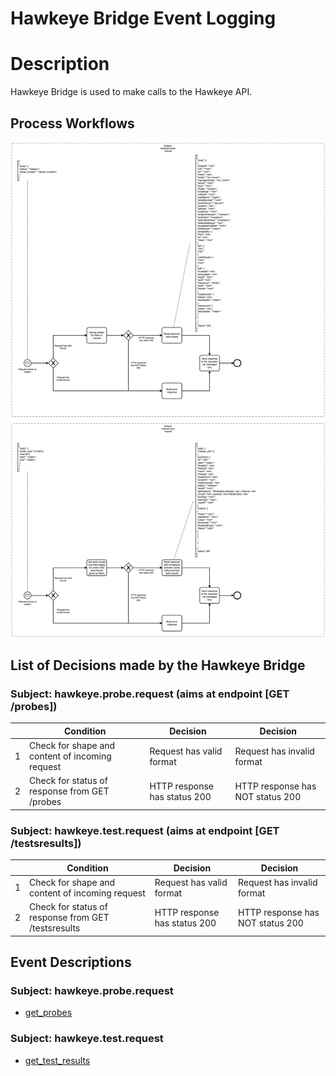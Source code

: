 # Hawkeye Bridge Event Logging

# Description

Hawkeye Bridge is used to make calls to the Hawkeye API.

## Process Workflows
![[](../../images/hawkeye-bridge.png)](../../images/hawkeye-bridge.png)

## List of Decisions made by the Hawkeye Bridge
### Subject: hawkeye.probe.request (aims at endpoint [GET /probes])
|     | Condition                                       | Decision                     | Decision                         |
|-----|-------------------------------------------------|------------------------------|----------------------------------|
| 1   | Check for shape and content of incoming request | Request has valid format     | Request has invalid format       |
| 2   | Check for status of response from GET /probes   | HTTP response has status 200 | HTTP response has NOT status 200 |

### Subject: hawkeye.test.request (aims at endpoint [GET /testsresults])
|     | Condition                                           | Decision                     | Decision                         |
|-----|-----------------------------------------------------|------------------------------|----------------------------------|
| 1   | Check for shape and content of incoming request     | Request has valid format     | Request has invalid format       |
| 2   | Check for status of response from GET /testsresults | HTTP response has status 200 | HTTP response has NOT status 200 |

## Event Descriptions
### Subject: hawkeye.probe.request
* [get_probes](../services/hawkeye-bridge/actions/get_probes.md)

### Subject: hawkeye.test.request
* [get_test_results](../services/hawkeye-bridge/actions/get_test_results.md)